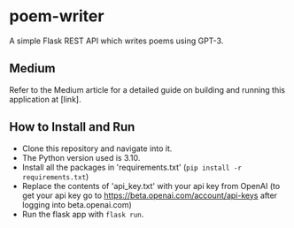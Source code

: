 # poem-writer

A simple Flask REST API which writes poems using GPT-3.

## Medium

Refer to the Medium article for a detailed guide on building and running this application at [link].

## How to Install and Run

* Clone this repository and navigate into it.
* The Python version used is 3.10.
* Install all the packages in 'requirements.txt' (`pip install -r requirements.txt`)
* Replace the contents of 'api_key.txt' with your api key from OpenAI (to get your api key go to https://beta.openai.com/account/api-keys after logging into beta.openai.com)
* Run the flask app with `flask run`.
